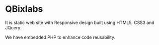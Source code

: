 QBixlabs
========

It is static web site with Responsive design built using HTML5, CSS3 and JQuery.

We have embedded PHP to enhance code reusability.

